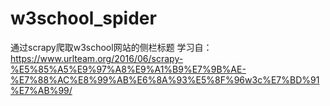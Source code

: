 # w3school_spider

通过scrapy爬取w3school网站的侧栏标题
学习自：https://www.urlteam.org/2016/06/scrapy-%E5%85%A5%E9%97%A8%E9%A1%B9%E7%9B%AE-%E7%88%AC%E8%99%AB%E6%8A%93%E5%8F%96w3c%E7%BD%91%E7%AB%99/
